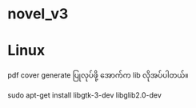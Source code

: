 # novel_v3

# Linux

pdf cover generate ပြုလုပ်ဖို့ အောက်က lib လိုအပ်ပါတယ်။

sudo apt-get install libgtk-3-dev libglib2.0-dev

